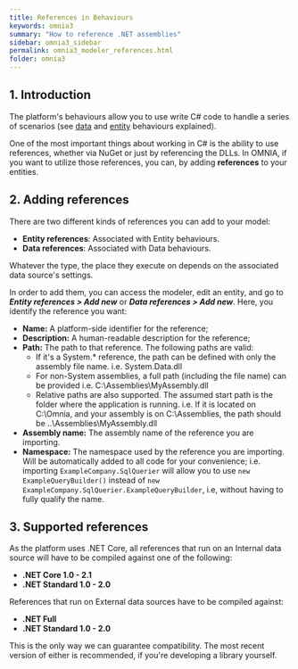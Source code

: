 ```yaml
---
title: References in Behaviours
keywords: omnia3
summary: "How to reference .NET assemblies"
sidebar: omnia3_sidebar
permalink: omnia3_modeler_references.html
folder: omnia3
---
```



## 1. Introduction

The platform's behaviours allow you to use write C# code to handle a series of scenarios (see [data](omnia3_modeler_datasources.html) and [entity](omnia3_modeler_behaviours.html) behaviours explained).

One of the most important things about working in C# is the ability to use references, whether via NuGet or just by referencing the DLLs. In OMNIA, if you want to utilize those references, you can, by adding **references** to your entities.

## 2. Adding references

There are two different kinds of references you can add to your model:
- **Entity references**: Associated with Entity behaviours. 
- **Data references**: Associated with Data behaviours. 

Whatever the type, the place they execute on depends on the associated data source's settings.

In order to add them, you can access the modeler, edit an entity, and go to ***Entity references > Add new*** or ***Data references > Add new***. Here, you identify the reference you want:
- **Name:** A platform-side identifier for the reference;
- **Description:** A human-readable description for the reference;
- **Path:** The path to that reference. The following paths are valid:
    - If it's a System.* reference, the path can be defined with only the assembly file name. i.e. System.Data.dll
    - For non-System assemblies, a full path (including the file name) can be provided i.e. C:\Assemblies\MyAssembly.dll
    - Relative paths are also supported. The assumed start path is the folder where the application is running. i.e. If it is located on C:\Omnia, and your assembly is on C:\Assemblies, the path should be ..\Assemblies\MyAssembly.dll
- **Assembly name:** The assembly name of the reference you are importing.
- **Namespace:** The namespace used by the reference you are importing. Will be automatically added to all code for your convenience; i.e. importing ```ExampleCompany.SqlQuerier``` will allow you to use ```new ExampleQueryBuilder()``` instead of ```new ExampleCompany.SqlQuerier.ExampleQueryBuilder```, i.e, without having to fully qualify the name.

## 3. Supported references

As the platform uses .NET Core, all references that run on an Internal data source will have to be compiled against one of the following:
- **.NET Core 1.0 - 2.1**
- **.NET Standard 1.0 - 2.0**

References that run on External data sources have to be compiled against:
- **.NET Full**
- **.NET Standard 1.0 - 2.0**


This is the only way we can guarantee compatibility. The most recent version of either is recommended, if you're developing a library yourself.
